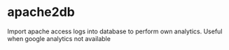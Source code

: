 apache2db
=========

Import apache access logs into database to perform own analytics.  Useful when google analytics not available